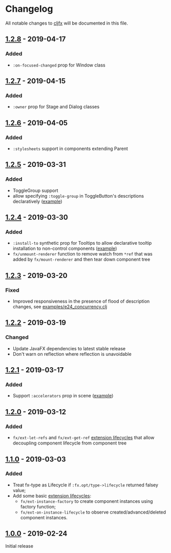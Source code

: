 # Changelog

All notable changes to [cljfx](https://github.com/cljfx/cljfx) will be 
documented in this file.

## [1.2.8](https://github.com/cljfx/cljfx/releases/tag/1.2.8) - 2019-04-17
### Added
- `:on-focused-changed` prop for Window class

## [1.2.7](https://github.com/cljfx/cljfx/releases/tag/1.2.7) - 2019-04-15
### Added
- `:owner` prop for Stage and Dialog classes

## [1.2.6](https://github.com/cljfx/cljfx/releases/tag/1.2.6) - 2019-04-05
### Added
- `:stylesheets` support in components extending Parent

## [1.2.5](https://github.com/cljfx/cljfx/releases/tag/1.2.5) - 2019-03-31
### Added
- ToggleGroup support
- allow specifying `:toggle-group` in ToggleButton's descriptions declaratively ([example](examples/e25_radio_buttons.clj))

## [1.2.4](https://github.com/cljfx/cljfx/releases/tag/1.2.4) - 2019-03-30
### Added
- `:install-to` synthetic prop for Tooltips to allow declarative tooltip installation
  to non-control components ([example](examples/e26_tooltips.clj))
- `fx/unmount-renderer` function to remove watch from `*ref` that was added by
  `fx/mount-renderer` and then tear down component tree

## [1.2.3](https://github.com/cljfx/cljfx/releases/tag/1.2.3) - 2019-03-20
### Fixed
- Improved responsiveness in the presence of flood of description changes,
  see [examples/e24_concurrency.clj](examples/e24_concurrency.clj)

## [1.2.2](https://github.com/cljfx/cljfx/releases/tag/1.2.2) - 2019-03-19
### Changed
- Update JavaFX dependencies to latest stable release
- Don't warn on reflection where reflection is unavoidable

## [1.2.1](https://github.com/cljfx/cljfx/releases/tag/1.2.1) - 2019-03-17
### Added
- Support `:accelerators` prop in scene ([example](examples/e23_accelerators.clj))

## [1.2.0](https://github.com/cljfx/cljfx/releases/tag/1.2.0) - 2019-03-12
### Added
- `fx/ext-let-refs` and `fx/ext-get-ref` [extension lifecycles](https://github.com/cljfx/cljfx#included-extension-lifecycles) 
  that allow decoupling component lifecycle from component tree 

## [1.1.0](https://github.com/cljfx/cljfx/releases/tag/1.1.0) - 2019-03-03
### Added
- Treat fx-type as Lifecycle if `:fx.opt/type->lifecycle` returned 
  falsey value;
- Add some basic [extension lifecycles](https://github.com/cljfx/cljfx#extending-cljfx): 
  - `fx/ext-instance-factory` to create component instances using 
    factory function;
  - `fx/ext-on-instance-lifecycle` to observe created/advanced/deleted
    component instances.   

## [1.0.0](https://github.com/cljfx/cljfx/releases/tag/1.0.0) - 2019-02-24
Initial release
